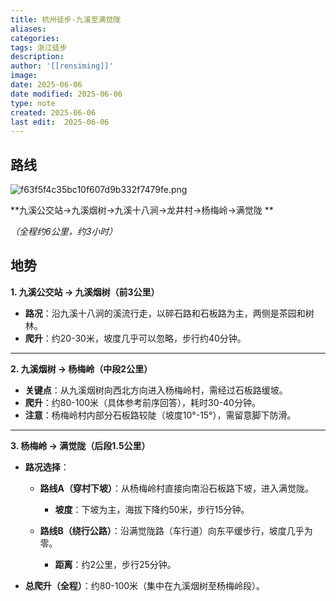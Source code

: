 ```yaml
---
title: 杭州徒步-九溪至满觉陇
aliases: 
categories: 
tags: 浙江徒步
description: 
author: '[[rensiming]]'
image: 
date: 2025-06-06
date modified: 2025-06-06
type: note
created: 2025-06-06 
last edit:  2025-06-06
---
```


## 路线

![f63f5f4c35bc10f607d9b332f7479fe.png](https://amown.cn/PicGo/f63f5f4c35bc10f607d9b332f7479fe.png)

**九溪公交站→九溪烟树→九溪十八涧→龙井村→杨梅岭→满觉陇 **

*（全程约6公里，约3小时）*

## 地势

**1. 九溪公交站 → 九溪烟树（前3公里）**

- **路况**：沿九溪十八涧的溪流行走，以碎石路和石板路为主，两侧是茶园和树林。
- **爬升**：约20-30米，坡度几乎可以忽略，步行约40分钟。

---

**2. 九溪烟树 → 杨梅岭（中段2公里）**

- **关键点**：从九溪烟树向西北方向进入杨梅岭村，需经过石板路缓坡。
- **爬升**：约80-100米（具体参考前序回答），耗时30-40分钟。
- **注意**：杨梅岭村内部分石板路较陡（坡度10°-15°），需留意脚下防滑。

---

**3. 杨梅岭 → 满觉陇（后段1.5公里）**

- **路况选择**：
    
    - **路线A（穿村下坡）**：从杨梅岭村直接向南沿石板路下坡，进入满觉陇。
        
        - **坡度**：下坡为主，海拔下降约50米，步行15分钟。
        
    - **路线B（绕行公路）**：沿满觉陇路（车行道）向东平缓步行，坡度几乎为零。
        - **距离**：约2公里，步行25分钟。
    
- **总爬升（全程）**：约80-100米（集中在九溪烟树至杨梅岭段）。

